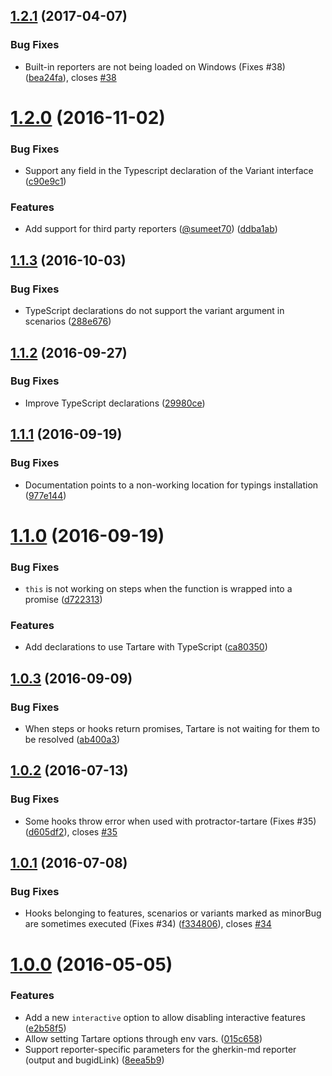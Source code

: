 <a name="1.2.1"></a>
## [1.2.1](https://github.com/telefonicaid/tartare/compare/v1.2.0...v1.2.1) (2017-04-07)


### Bug Fixes

* Built-in reporters are not being loaded on Windows (Fixes #38) ([bea24fa](https://github.com/telefonicaid/tartare/commit/bea24fa)), closes [#38](https://github.com/telefonicaid/tartare/issues/38)



<a name="1.2.0"></a>
# [1.2.0](https://github.com/telefonicaid/tartare/compare/v1.1.3...v1.2.0) (2016-11-02)


### Bug Fixes

* Support any field in the Typescript declaration of the Variant interface ([c90e9c1](https://github.com/telefonicaid/tartare/commit/c90e9c1))

### Features

* Add support for third party reporters ([@sumeet70](https://github.com/sumeet70)) ([ddba1ab](https://github.com/telefonicaid/tartare/commit/ddba1ab))



<a name="1.1.3"></a>
## [1.1.3](https://github.com/telefonicaid/tartare/compare/v1.1.2...v1.1.3) (2016-10-03)


### Bug Fixes

* TypeScript declarations do not support the variant argument in scenarios ([288e676](https://github.com/telefonicaid/tartare/commit/288e676))



<a name="1.1.2"></a>
## [1.1.2](https://github.com/telefonicaid/tartare/compare/v1.1.1...v1.1.2) (2016-09-27)


### Bug Fixes

* Improve TypeScript declarations ([29980ce](https://github.com/telefonicaid/tartare/commit/29980ce))



<a name="1.1.1"></a>
## [1.1.1](https://github.com/telefonicaid/tartare/compare/v1.1.0...v1.1.1) (2016-09-19)


### Bug Fixes

* Documentation points to a non-working location for typings installation ([977e144](https://github.com/telefonicaid/tartare/commit/977e144))



<a name="1.1.0"></a>
# [1.1.0](https://github.com/telefonicaid/tartare/compare/v1.0.3...v1.1.0) (2016-09-19)


### Bug Fixes

* `this` is not working on steps when the function is wrapped into a promise ([d722313](https://github.com/telefonicaid/tartare/commit/d722313))

### Features

* Add declarations to use Tartare with TypeScript ([ca80350](https://github.com/telefonicaid/tartare/commit/ca80350))



<a name="1.0.3"></a>
## [1.0.3](https://github.com/telefonicaid/tartare/compare/v1.0.2...v1.0.3) (2016-09-09)


### Bug Fixes

* When steps or hooks return promises, Tartare is not waiting for them to be resolved ([ab400a3](https://github.com/telefonicaid/tartare/commit/ab400a3))



<a name="1.0.2"></a>
## [1.0.2](https://github.com/telefonicaid/tartare/compare/v1.0.1...v1.0.2) (2016-07-13)


### Bug Fixes

* Some hooks throw error when used with protractor-tartare (Fixes #35) ([d605df2](https://github.com/telefonicaid/tartare/commit/d605df2)), closes [#35](https://github.com/telefonicaid/tartare/issues/35)



<a name="1.0.1"></a>
## [1.0.1](https://github.com/telefonicaid/tartare/compare/v1.0.0...v1.0.1) (2016-07-08)


### Bug Fixes

* Hooks belonging to features, scenarios or variants marked as minorBug are sometimes executed (Fixes #34) ([f334806](https://github.com/telefonicaid/tartare/commit/f334806)), closes [#34](https://github.com/telefonicaid/tartare/issues/34)



<a name="1.0.0"></a>
# [1.0.0](https://github.com/telefonicaid/tartare/compare/v0.9.0...v1.0.0) (2016-05-05)


### Features

* Add a new `interactive` option to allow disabling interactive features ([e2b58f5](https://github.com/telefonicaid/tartare/commit/e2b58f5))
* Allow setting Tartare options through env vars. ([015c658](https://github.com/telefonicaid/tartare/commit/015c658))
* Support reporter-specific parameters for the gherkin-md reporter (output and bugidLink) ([8eea5b9](https://github.com/telefonicaid/tartare/commit/8eea5b9))



